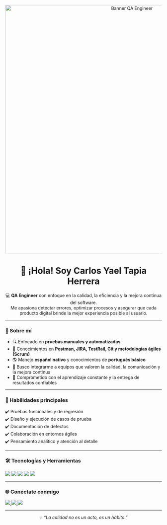 <!-- Puedes reemplazar este enlace con una imagen o banner personalizado -->
<p align="center">
  <img src="https://i.imgur.com/dM7Thhn.png" alt="Banner QA Engineer" width="800"/>
</p>

<h1 align="center">👋 ¡Hola! Soy Carlos Yael Tapia Herrera</h1>

<p align="center">
  💻 <b>QA Engineer</b> con enfoque en la calidad, la eficiencia y la mejora continua del software.  
  <br>Me apasiona detectar errores, optimizar procesos y asegurar que cada producto digital brinde la mejor experiencia posible al usuario.
</p>

---

### 🧩 Sobre mí  
- 🔍 Enfocado en **pruebas manuales y automatizadas**  
- 🧠 Conocimientos en **Postman, JIRA, TestRail, Git y metodologías ágiles (Scrum)**  
- 🌎 Manejo **español nativo** y conocimientos de **portugués básico**  
- 🚀 Busco integrarme a equipos que valoren la calidad, la comunicación y la mejora continua  
- 🎯 Comprometido con el aprendizaje constante y la entrega de resultados confiables  

---

### 🧠 Habilidades principales  

✔️ Pruebas funcionales y de regresión  
✔️ Diseño y ejecución de casos de prueba  
✔️ Documentación de defectos  
✔️ Colaboración en entornos ágiles  
✔️ Pensamiento analítico y atención al detalle  

---

### 🛠️ Tecnologías y Herramientas  

<p align="left">
  <img src="https://img.shields.io/badge/Postman-F76935?style=for-the-badge&logo=postman&logoColor=white"/>
  <img src="https://img.shields.io/badge/JIRA-0052CC?style=for-the-badge&logo=jira&logoColor=white"/>
  <img src="https://img.shields.io/badge/Git-F05032?style=for-the-badge&logo=git&logoColor=white"/>
  <img src="https://img.shields.io/badge/TestRail-00A94F?style=for-the-badge&logoColor=white"/>
  <img src="https://img.shields.io/badge/Agile-2496ED?style=for-the-badge&logo=agile&logoColor=white"/>
</p>

---

### 🌐 Conéctate conmigo  

<p align="left">
  <a href="mailto:tu_correo@ejemplo.com">
    <img src="https://img.shields.io/badge/Correo-EA4335?style=for-the-badge&logo=gmail&logoColor=white"/>
  </a>
  <a href="https://linkedin.com/in/tu_linkedin">
    <img src="https://img.shields.io/badge/LinkedIn-0077B5?style=for-the-badge&logo=linkedin&logoColor=white"/>
  </a>
  <a href="https://github.com/tuusuario">
    <img src="https://img.shields.io/badge/GitHub-181717?style=for-the-badge&logo=github&logoColor=white"/>
  </a>
</p>

---

<p align="center">
  💡 <i>“La calidad no es un acto, es un hábito.”</i>
</p>
